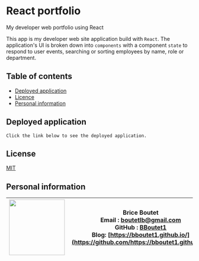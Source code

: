 # React portfolio

My developer web portfolio using React

This app is my developer web site application build with `React`. The application's UI is broken down into `components` with a component `state` to respond to user events, searching or sorting employees by name, role or department.

## Table of contents


* [Deployed application](#deployed-application)
* [Licence](#licence)
* [Personal information](#personal-information)


## Deployed application

    Click the link below to see the deployed application.

## License

[MIT](https://choosealicense.com/licenses/mit)

## Personal information

| <img align="left" width="150" height="auto" margin="10"  src="https://avatars3.githubusercontent.com/u/59809722?v=4"> |  Brice Boutet <br/>  Email : [boutetlb@gmail.com](boutetlb@gmail.com)<br/> GitHub : [BBoutet1](https://github.com/bboutet1)<br> Blog:  [https://bboutet1.github.io/](https://github.com/https://bboutet1.github.io/) |
| -------- | ----------- |


